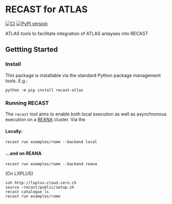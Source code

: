 # RECAST for ATLAS

[![CI](https://github.com/recast-hep/recast-atlas/actions/workflows/ci.yml/badge.svg)](https://github.com/recast-hep/recast-atlas/actions/workflows/ci.yml?query=branch%3Amaster)
[![PyPI version](https://badge.fury.io/py/recast-atlas.svg)](https://badge.fury.io/py/recast-atlas)

ATLAS tools to facilitate integration of ATLAS anlayses into RECAST

## Gettting Started

### Install

This package is installable via the standard Python package management tools. E.g.:

```
python -m pip install recast-atlas
```

### Running RECAST

The `recast` tool aims to enable both local execution as well as asynchronous execution on  a [REANA](http://reana.io) cluster. Via the 

#### Locally:

```
recast run examples/rome --backend local
```

#### ...and on REANA

```
recast run examples/rome --backend reana
```



(On LXPLUS)

```
ssh http://lxplus-cloud.cern.ch
source ~recast/public/setup.sh
recast catalogue ls
recast run examples/rome
```
